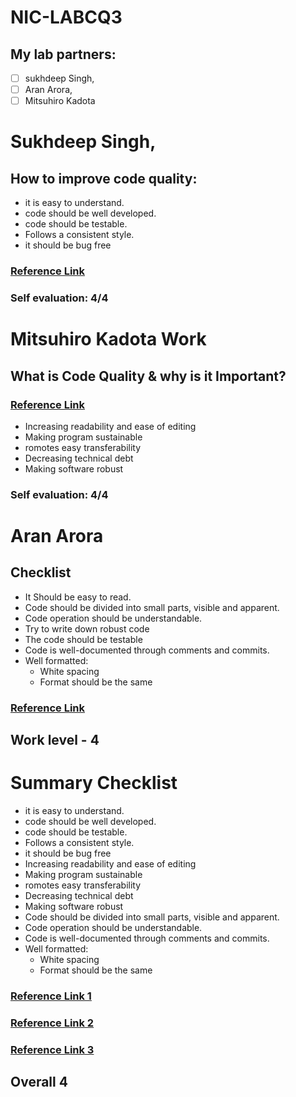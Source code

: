 # NIC-LABCQ3
## My lab partners: 
- [ ] sukhdeep Singh,
- [ ] Aran Arora,
- [ ] Mitsuhiro Kadota
# Sukhdeep Singh,
## How to improve code quality:
- it is easy to understand. 
- code should be well developed.
- code should be testable.
- Follows a consistent style.
- it should be bug free 
### [Reference Link](https://www.perforce.com/blog/sca/what-code-quality-overview-how-improve-code-quality)
 ### Self evaluation: 4/4
# Mitsuhiro Kadota Work
## What is Code Quality & why is it Important?
### [Reference Link](https://www.codegrip.tech/productivity/what-is-code-quality-why-is-it-important/)

- Increasing readability and ease of editing
-  Making program sustainable
- romotes easy transferability
- Decreasing technical debt
- Making software robust

### Self evaluation: 4/4
# Aran Arora
 ## Checklist

- It Should be easy to read.
- Code should be divided into small parts, visible and apparent. 
- Code operation should be understandable.
- Try to write down robust code
- The code should be testable
- Code is well-documented through comments and commits.
- Well formatted:
  - White spacing
  - Format should be the same
### [Reference Link](https://medium.com/@teal33t/clean-code-in-php-best-practices-and-principles-8ccf2f1673a7#:~:text=The%20first%20principle%20of%20writing,as%20proper%20indentation%20and%20formatting.)

## Work level - 4
# Summary Checklist
- it is easy to understand. 
- code should be well developed.
- code should be testable.
- Follows a consistent style.
- it should be bug free 
- Increasing readability and ease of editing
-  Making program sustainable
- romotes easy transferability
- Decreasing technical debt
- Making software robust
- Code should be divided into small parts, visible and apparent. 
- Code operation should be understandable.
- Code is well-documented through comments and commits.
- Well formatted:
  - White spacing
  - Format should be the same
 ### [Reference Link 1](https://medium.com/@teal33t/clean-code-in-php-best-practices-and-principles-8ccf2f1673a7#:~:text=The%20first%20principle%20of%20writing,as%20proper%20indentation%20and%20formatting.)
 ### [Reference Link 2](https://www.codegrip.tech/productivity/what-is-code-quality-why-is-it-important/)
### [Reference Link 3](https://www.perforce.com/blog/sca/what-code-quality-overview-how-improve-code-quality)

## Overall 4
